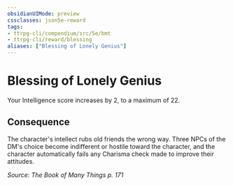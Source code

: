 ```yaml
---
obsidianUIMode: preview
cssclasses: json5e-reward
tags:
- ttrpg-cli/compendium/src/5e/bmt
- ttrpg-cli/reward/blessing
aliases: ["Blessing of Lonely Genius"]
---
```

# Blessing of Lonely Genius

Your Intelligence score increases by 2, to a maximum of 22.

## Consequence

The character's intellect rubs old friends the wrong way. Three NPCs of the DM's choice become indifferent or hostile toward the character, and the character automatically fails any Charisma check made to improve their attitudes.

*Source: The Book of Many Things p. 171*